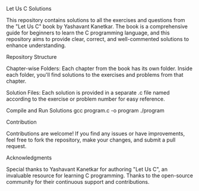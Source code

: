 Let Us C Solutions

This repository contains solutions to all the exercises and questions from the "Let Us C" book by Yashavant Kanetkar. The book is a comprehensive guide for beginners to learn the C programming language, and this repository aims to provide clear, correct, and well-commented solutions to enhance understanding.

Repository Structure

Chapter-wise Folders: Each chapter from the book has its own folder. Inside each folder, you'll find solutions to the exercises and problems from that chapter.

Solution Files: Each solution is provided in a separate .c file named according to the exercise or problem number for easy reference.

Compile and Run Solutions 
gcc program.c -o program
./program


Contribution

Contributions are welcome! If you find any issues or have improvements, feel free to fork the repository, make your changes, and submit a pull request.


Acknowledgments

Special thanks to Yashavant Kanetkar for authoring "Let Us C", an invaluable resource for learning C programming.
Thanks to the open-source community for their continuous support and contributions.